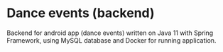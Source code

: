 # Dance events (backend)
Backend for android app (dance events) written on Java 11 with Spring Framework, using MySQL database and Docker for running application.
